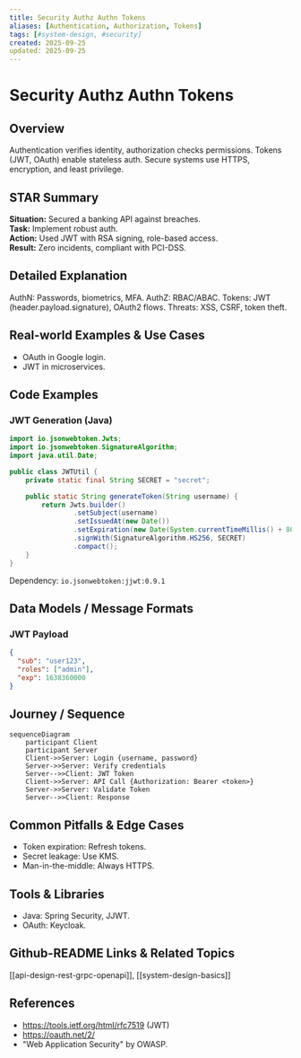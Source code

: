 ```yaml
---
title: Security Authz Authn Tokens
aliases: [Authentication, Authorization, Tokens]
tags: [#system-design, #security]
created: 2025-09-25
updated: 2025-09-25
---
```


# Security Authz Authn Tokens

## Overview
Authentication verifies identity, authorization checks permissions. Tokens (JWT, OAuth) enable stateless auth. Secure systems use HTTPS, encryption, and least privilege.

## STAR Summary
**Situation:** Secured a banking API against breaches.  
**Task:** Implement robust auth.  
**Action:** Used JWT with RSA signing, role-based access.  
**Result:** Zero incidents, compliant with PCI-DSS.

## Detailed Explanation
AuthN: Passwords, biometrics, MFA. AuthZ: RBAC/ABAC. Tokens: JWT (header.payload.signature), OAuth2 flows. Threats: XSS, CSRF, token theft.

## Real-world Examples & Use Cases
- OAuth in Google login.
- JWT in microservices.

## Code Examples
### JWT Generation (Java)
```java
import io.jsonwebtoken.Jwts;
import io.jsonwebtoken.SignatureAlgorithm;
import java.util.Date;

public class JWTUtil {
    private static final String SECRET = "secret";

    public static String generateToken(String username) {
        return Jwts.builder()
                .setSubject(username)
                .setIssuedAt(new Date())
                .setExpiration(new Date(System.currentTimeMillis() + 86400000))
                .signWith(SignatureAlgorithm.HS256, SECRET)
                .compact();
    }
}
```
Dependency: `io.jsonwebtoken:jjwt:0.9.1`

## Data Models / Message Formats
### JWT Payload
```json
{
  "sub": "user123",
  "roles": ["admin"],
  "exp": 1638360000
}
```

## Journey / Sequence
```mermaid
sequenceDiagram
    participant Client
    participant Server
    Client->>Server: Login {username, password}
    Server->>Server: Verify credentials
    Server-->>Client: JWT Token
    Client->>Server: API Call {Authorization: Bearer <token>}
    Server->>Server: Validate Token
    Server-->>Client: Response
```

## Common Pitfalls & Edge Cases
- Token expiration: Refresh tokens.
- Secret leakage: Use KMS.
- Man-in-the-middle: Always HTTPS.

## Tools & Libraries
- Java: Spring Security, JJWT.
- OAuth: Keycloak.

## Github-README Links & Related Topics
[[api-design-rest-grpc-openapi]], [[system-design-basics]]

## References
- https://tools.ietf.org/html/rfc7519 (JWT)
- https://oauth.net/2/
- "Web Application Security" by OWASP.
